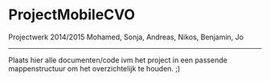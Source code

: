 # ProjectMobileCVO
Projectwerk 2014/2015 Mohamed, Sonja, Andreas, Nikos, Benjamin, Jo
___________________________________________________________________
Plaats hier alle documenten/code ivm het project
in een passende mappenstructuur om het overzichtelijk te houden.
;)
